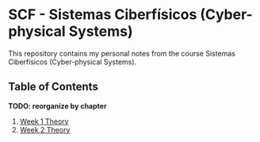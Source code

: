 # SCF - Sistemas Ciberfísicos (Cyber-physical Systems)
This repository contains my personal notes from the course Sistemas Ciberfísicos (Cyber-physical Systems).

## Table of Contents
**TODO: reorganize by chapter**
1. [Week 1 Theory](./week1-t.md)
2. [Week 2 Theory](./week2-t.md)